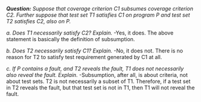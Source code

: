 *__Question:__ Suppose that coverage criterion C1 subsumes coverage criterion C2. Further suppose that test set T1 satisfies C1 on program P and test set T2 satisfies C2, also on P.*

*a. Does T1 necessarily satisfy C2? Explain.*
-Yes, it does. The above statement is basically the definition of subsumption.

*b. Does T2 necessarily satisfy C1? Explain.*
-No, it does not. There is no reason for T2 to satisfy test
requirement generated by C1 at all.

*c. If P contains a fault, and T2 reveals the fault, T1 does not necessarily also reveal the fault. Explain.*
-Subsumption, after all, is about criteria, not about test sets. T2 is not necessarily a subset of T1. Therefore, if a test set in T2 reveals the fault, but that test set is not in T1, then T1 will not reveal the fault.
